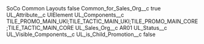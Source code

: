 <?xml version="1.0" encoding="UTF-8"?>
<CustomMetadata xmlns="http://soap.sforce.com/2006/04/metadata" xmlns:xsi="http://www.w3.org/2001/XMLSchema-instance" xmlns:xsd="http://www.w3.org/2001/XMLSchema">
    <label>SoCo Common Layouts</label>
    <protected>false</protected>
    <values>
        <field>Common_for_Sales_Org__c</field>
        <value xsi:type="xsd:boolean">true</value>
    </values>
    <values>
        <field>UL_Attribute__c</field>
        <value xsi:type="xsd:string">UIElement</value>
    </values>
    <values>
        <field>UL_Components__c</field>
        <value xsi:type="xsd:string">TILE_PROMO_MAIN_UKI;TILE_TACTIC_MAIN_UKI;TILE_PROMO_MAIN_CORE;TILE_TACTIC_MAIN_CORE</value>
    </values>
    <values>
        <field>UL_Sales_Org__c</field>
        <value xsi:type="xsd:string">AR01</value>
    </values>
    <values>
        <field>UL_Status__c</field>
        <value xsi:nil="true"/>
    </values>
    <values>
        <field>UL_Visible_Components__c</field>
        <value xsi:nil="true"/>
    </values>
    <values>
        <field>UL_is_Child_Promotion__c</field>
        <value xsi:type="xsd:boolean">false</value>
    </values>
</CustomMetadata>
